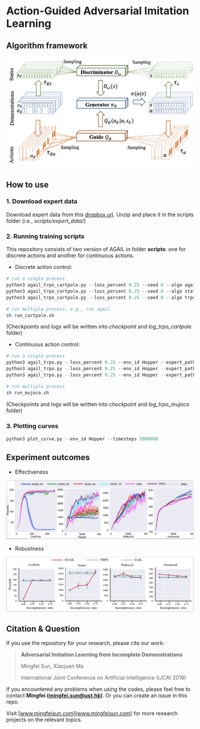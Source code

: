 # Action-Guided Adversarial Imitation Learning

## Algorithm framework

<img src="docs/framework.png" alt="agail" width="800px"/>

## How to use

### 1. Download expert data 
Download expert data from this [dropbox url](https://www.dropbox.com/s/wu6fddmjk5ojrg6/expert_data.zip?dl=0). Unzip and place it in the scripts folder (i.e., *scripts/expert_data/*)

### 2. Running training scripts

This repository consists of two version of AGAIL in folder **scripts**: one for discrete actions and another for continuous actions. 

* Discrete action control:

``` python
# run a single process
python3 agail_trpo_cartpole.py --loss_percent 0.25 --seed 0 --algo agail # running agail
python3 agail_trpo_cartpole.py --loss_percent 0.25 --seed 0 --algo state # running state-GAIL
python3 agail_trpo_cartpole.py --loss_percent 0.25 --seed 0 --algo trpo # running TRPO
```
``` bash
# run multiple process, e.g., run agail
sh run_cartpole.sh 
```
(Checkpoints and logs will be written into *checkpoint* and *log_trpo_cartpole* folder)

* Continuous action control:

``` python
# run a single process
python3 agail_trpo.py --loss_percent 0.25 --env_id Hopper --expert_path expert_data/mujoco/stochastic.trpo.Hopper.0.00.npz --algo agail # running agail
python3 agail_trpo.py --loss_percent 0.25 --env_id Hopper --expert_path expert_data/mujoco/stochastic.trpo.Hopper.0.00.npz --algo state # running state-GAIL
python3 agail_trpo.py --loss_percent 0.25 --env_id Hopper --expert_path expert_data/mujoco/stochastic.trpo.Hopper.0.00.npz --algo trpo # running TRPO
```
``` bash
# run multiple process
sh run_mujoco.sh
```
(Checkpoints and logs will be written into *checkpoint* and *log_trpo_mujoco* folder)

### 3. Plotting curves
``` python
python3 plot_curve.py --env_id Hopper --timesteps 5000000
```

## Experiment outcomes
* Effectiveness
<img src="docs/effective.png" alt="effective" width="800px"/>

* Robustness
<img src="docs/robust.png" alt="robust" width="800px"/>


## Citation & Question
If you use the repository for your research, please cite our work:
> **Adversarial Imitation Learning from Incomplete Demonstrations**
> 
> Mingfei Sun, Xiaojuan Ma
>
> International Joint Conference on Artificial Intelligence (IJCAI 2019)

If you encountered any problems when using the codes, please feel free to contact **Mingfei (mingfei.sun@ust.hk)**. Or you can create an issue in this repo. 

Visit [www.mingfeisun.com](www.mingfeisun.com) for more research projects on the relevant topics. 